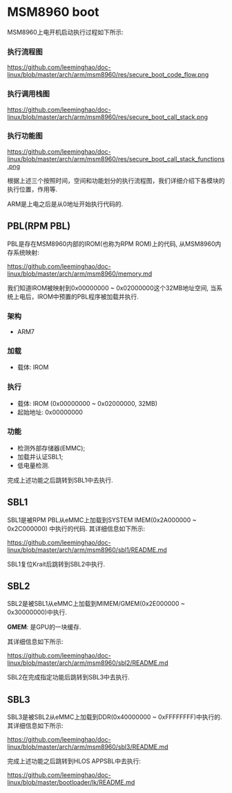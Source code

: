 MSM8960 boot
========================================

MSM8960上电开机启动执行过程如下所示:

### 执行流程图

https://github.com/leeminghao/doc-linux/blob/master/arch/arm/msm8960/res/secure_boot_code_flow.png

### 执行调用栈图

https://github.com/leeminghao/doc-linux/blob/master/arch/arm/msm8960/res/secure_boot_call_stack.png

### 执行功能图

https://github.com/leeminghao/doc-linux/blob/master/arch/arm/msm8960/res/secure_boot_call_stack_functions.png

根据上述三个按照时间，空间和功能划分的执行流程图，我们详细介绍下各模块的执行位置，作用等.

ARM是上电之后是从0地址开始执行代码的.

PBL(RPM PBL)
----------------------------------------

PBL是存在MSM8960内部的IROM(也称为RPM ROM)上的代码, 从MSM8960内存系统映射:

https://github.com/leeminghao/doc-linux/blob/master/arch/arm/msm8960/memory.md

我们知道IROM被映射到0x00000000 ~ 0x02000000这个32MB地址空间,
当系统上电后，IROM中预置的PBL程序被加载并执行.

### 架构

* ARM7

### 加载

* 载体: IROM

### 执行

* 载体: IROM (0x00000000 ~ 0x02000000, 32MB)
* 起始地址: 0x00000000

### 功能

* 检测外部存储器(EMMC);
* 加载并认证SBL1;
* 低电量检测.

完成上述功能之后跳转到SBL1中去执行.

SBL1
----------------------------------------

SBL1是被RPM PBL从eMMC上加载到SYSTEM IMEM(0x2A000000 ~ 0x2C000000)
中执行的代码. 其详细信息如下所示:

https://github.com/leeminghao/doc-linux/blob/master/arch/arm/msm8960/sbl1/README.md

SBL1复位Krait后跳转到SBL2中执行.

SBL2
----------------------------------------

SBL2是被SBL1从eMMC上加载到MIMEM/GMEM(0x2E000000 ~ 0x30000000)中执行.

**GMEM**: 是GPU的一块缓存.

其详细信息如下所示:

https://github.com/leeminghao/doc-linux/blob/master/arch/arm/msm8960/sbl2/README.md

SBL2在完成指定功能后跳转到SBL3中去执行.

SBL3
----------------------------------------

SBL3是被SBL2从eMMC上加载到DDR(0x40000000 ~ 0xFFFFFFFF)中执行的.
其详细信息如下所示:

https://github.com/leeminghao/doc-linux/blob/master/arch/arm/msm8960/sbl3/README.md

完成上述功能之后跳转到HLOS APPSBL中去执行:

https://github.com/leeminghao/doc-linux/blob/master/bootloader/lk/README.md
